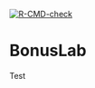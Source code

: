 <!-- badges: start -->
[![R-CMD-check](https://github.com/kerni714/BonusLab/actions/workflows/R-CMD-check.yaml/badge.svg)](https://github.com/kerni714/BonusLab/actions/workflows/R-CMD-check.yaml)
<!-- badges: end -->

# BonusLab
Test
